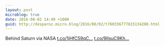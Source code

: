 ```yaml
---
layout: post
microblog: true
date: 2016-08-02 14:49 +1000
guid: http://desparoz.micro.blog/2016/08/02/t760336777815134208.html
---
```

Behind Saturn   via NASA [t.co/1jHfC59qC...](https://t.co/1jHfC59qCm) [t.co/9lIsuC9Kh...](https://t.co/9lIsuC9Khv)
